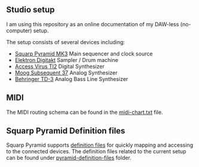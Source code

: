 ## Studio setup

I am using this repository as an online documentation of my DAW-less (no-computer) setup.

The setup consists of several devices including:

* [Squarp Pyramid MK3](https://squarp.net/pyramid/) Main sequencer and clock source
* [Elektron Digitakt](https://www.elektron.se/products/digitakt/) Sampler / Drum machine 
* [Access Virus TI2](https://www.virus.info/virusti/overview) Digital Synthesizer
* [Moog Subsequent 37](https://www.moogmusic.com/products/subsequent-37) Analog Synthesizer 
* [Behringer TD-3](https://www.behringer.com/product.html?modelCode=P0DTD) Analog Bass Line Synthesizer

## MIDI

The MIDI routing schema can be found in the [midi-chart.txt](https://github.com/o/studio-setup/blob/master/midi-chart.txt) file.

## Squarp Pyramid Definition files

Squarp Pyramid supports [definition files](https://squarp.net/pyramid/manual/definitionfiles/) for quickly mapping and accessing to the connected devices. The definition files related to the current setup can be found under [pyramid-definition-files](https://github.com/o/studio-setup/tree/master/pyramid-definition-files) folder.

